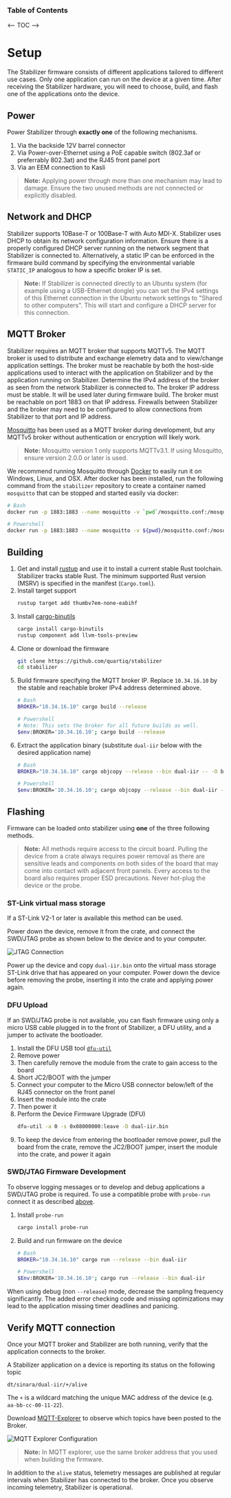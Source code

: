 ### Table of Contents

<-- TOC -->

# Setup

The Stabilizer firmware consists of different applications tailored to different use cases.
Only one application can run on the device at a given time.
After receiving the Stabilizer hardware, you will need to choose, build, and flash one
of the applications onto the device.

## Power

Power Stabilizer through **exactly one** of the following mechanisms.

1. Via the backside 12V barrel connector
2. Via Power-over-Ethernet using a PoE capable switch (802.3af or preferrably
   802.3at) and the RJ45 front panel port
3. Via an EEM connection to Kasli

> **Note:** Applying power through more than one mechanism may lead to damage.
> Ensure the two unused methods are not connected or explicitly disabled.

## Network and DHCP

Stabilizer supports 10Base-T or 100Base-T with Auto MDI-X.
Stabilizer uses DHCP to obtain its network configuration information. Ensure there is a
properly configured DHCP server running on the network segment that Stabilizer is
connected to.
Alternatively, a static IP can be enforced in the firmware build command by specifying
the environmental variable `STATIC_IP` analogous to how a specific broker IP is set.

> **Note:** If Stabilizer is connected directly to an Ubuntu system (for example using a USB-Ethernet dongle) 
you can set the IPv4 settings of this Ethernet connection in the Ubuntu network settings to
"Shared to other computers". This will start and configure a DHCP server for this connection.  

## MQTT Broker

Stabilizer requires an MQTT broker that supports MQTTv5.
The MQTT broker is used to distribute and exchange elemetry data and to view/change application settings.
The broker must be reachable by both the host-side applications used to
interact with the application on Stabilizer and by the application running on Stabilizer.
Determine the IPv4 address of the broker as seen from the network Stabilizer is
connected to. The broker IP address must be stable. It will be used later
during firmware build.
The broker must be reachable on port 1883 on that IP address.
Firewalls between Stabilizer and the broker may need to be configured to
allow connections from Stabilizer to that port and IP address.

[Mosquitto](https://mosquitto.org/) has been used as a MQTT broker during development,
but any MQTTv5 broker without  authentication or encryption will likely work.

> **Note:** Mosquitto version 1 only supports MQTTv3.1. If using Mosquitto, ensure version 2.0.0 or
> later is used.

We recommend running Mosquitto through [Docker](https://docker.com) to easily run it on
Windows, Linux, and OSX. After docker has been installed, run the following command from
the `stabilizer` repository to create a container named `mosquitto` that can be stopped
and started easily via docker:
```bash
# Bash
docker run -p 1883:1883 --name mosquitto -v `pwd`/mosquitto.conf:/mosquitto/config/mosquitto.conf -v /mosquitto/data -v /mosquitto/log eclipse-mosquitto:2

# Powershell
docker run -p 1883:1883 --name mosquitto -v ${pwd}/mosquitto.conf:/mosquitto/config/mosquitto.conf -v /mosquitto/data -v /mosquitto/log eclipse-mosquitto:2
```

## Building

1. Get and install [rustup](https://rustup.rs/) and use it to install a current stable Rust toolchain.
    Stabilizer tracks stable Rust. The minimum supported Rust version (MSRV) is specified in the manifest (`Cargo.toml`).
2. Install target support
    ```bash
    rustup target add thumbv7em-none-eabihf
    ```
3. Install [cargo-binutils](https://github.com/rust-embedded/cargo-binutils/)
    ```bash
    cargo install cargo-binutils
    rustup component add llvm-tools-preview
    ```
4. Clone or download the firmware
    ```bash
    git clone https://github.com/quartiq/stabilizer
    cd stabilizer
    ```
5. Build firmware specifying the MQTT broker IP. Replace `10.34.16.10` by the
    stable and reachable broker IPv4 address determined above.
    ```bash
    # Bash
    BROKER="10.34.16.10" cargo build --release

    # Powershell
    # Note: This sets the broker for all future builds as well.
    $env:BROKER='10.34.16.10'; cargo build --release
    ```
6. Extract the application binary (substitute `dual-iir` below with the desired application name)
    ```bash
    # Bash
    BROKER="10.34.16.10" cargo objcopy --release --bin dual-iir -- -O binary dual-iir.bin

    # Powershell
    $env:BROKER='10.34.16.10'; cargo objcopy --release --bin dual-iir -- -O binary dual-iir.bin
    ```

## Flashing

Firmware can be loaded onto stabilizer using **one** of the three following methods.

> **Note:** All methods require access to the circuit board. Pulling the device from a
> crate always requires power removal as there are sensitive leads and components on
> both sides of the board that may come into contact with adjacent front panels.
> Every access to the board also requires proper ESD precautions. Never
> hot-plug the device or the probe.

### ST-Link virtual mass storage

If a ST-Link V2-1 or later is available this method can be used.

Power down the device, remove it from the crate, and connect the
SWD/JTAG probe as shown below to the device and to your computer.

![JTAG Connection](assets/stabilizer-jtag.jpg)

Power up the device and copy `dual-iir.bin` onto the virtual mass storage ST-Link drive
that has appeared on your computer.
Power down the device before removing the probe, inserting it into the crate
and applying power again.

### DFU Upload

If an SWD/JTAG probe is not available,
you can flash firmware using only a micro USB cable
plugged in to the front of Stabilizer, a DFU utility, and a jumper to activate
the bootloader.

1. Install the DFU USB tool [`dfu-util`](http://dfu-util.sourceforge.net)
1. Remove power
1. Then carefully remove the module from the crate to gain
    access to the board
1. Short JC2/BOOT with the jumper
1. Connect your computer to the Micro USB connector below/left of the RJ45
    connector on the front panel
1. Insert the module into the crate
1. Then power it
1. Perform the Device Firmware Upgrade (DFU)
    ```bash
    dfu-util -a 0 -s 0x08000000:leave -D dual-iir.bin
    ```
1. To keep the device from entering the bootloader remove power,
   pull the board from the crate, remove the JC2/BOOT jumper, insert the module
   into the crate, and power it again

### SWD/JTAG Firmware Development

To observe logging messages or to develop and debug applications a SWD/JTAG
probe is required. To use a compatible probe with `probe-run` connect it as
described [above](#st-link-virtual-mass-storage).

1. Install `probe-run`
    ```bash
    cargo install probe-run
    ```
2. Build and run firmware on the device
    ```bash
    # Bash
    BROKER="10.34.16.10" cargo run --release --bin dual-iir

    # Powershell
    $Env:BROKER='10.34.16.10'; cargo run --release --bin dual-iir
    ```

When using debug (non `--release`) mode, decrease the sampling frequency significantly.
The added error checking code and missing optimizations may lead to the application
missing timer deadlines and panicing.

## Verify MQTT connection

Once your MQTT broker and Stabilizer are both running, verify that the application
connects to the broker.

A Stabilizer application on a device is reporting its status on the following topic
```
dt/sinara/dual-iir/+/alive
```

The `+` is a wildcard matching the unique MAC address of the device (e.g. `aa-bb-cc-00-11-22`).

Download [MQTT-Explorer](http://mqtt-explorer.com/) to observe which topics have been posted to the
Broker.

![MQTT Explorer Configuration](assets/mqtt-explorer.png)

> **Note:** In MQTT explorer, use the same broker address that you used when building the firmware.

In addition to the `alive` status, telemetry messages are published at regular intervals
when Stabilizer has connected to the broker. Once you observe incoming telemetry,
Stabilizer is operational.
